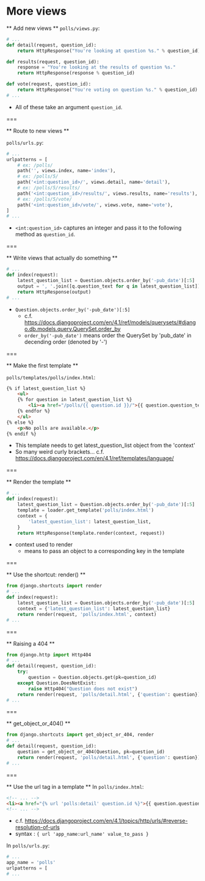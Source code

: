 # More views

** Add new views **
`polls/views.py`:
```python
# ...
def detail(request, question_id):
    return HttpResponse("You're looking at question %s." % question_id)

def results(request, question_id):
    response = "You're looking at the results of question %s."
    return HttpResponse(response % question_id)

def vote(request, question_id):
    return HttpResponse("You're voting on question %s." % question_id)
# ...
```
* All of these take an argument `question_id`.

===

** Route to new views **

`polls/urls.py`:
```python
# ...
urlpatterns = [
    # ex: /polls/
    path('', views.index, name='index'),
    # ex: /polls/5/
    path('<int:question_id>/', views.detail, name='detail'),
    # ex: /polls/5/results/
    path('<int:question_id>/results/', views.results, name='results'),
    # ex: /polls/5/vote/
    path('<int:question_id>/vote/', views.vote, name='vote'),
]
# ...
```
* `<int:question_id>` captures an integer and pass it to the following method as `question_id`.

===

** Write views that actually do something **

```python
# ...
def index(request):
    latest_question_list = Question.objects.order_by('-pub_date')[:5]
    output = ', '.join([q.question_text for q in latest_question_list])
    return HttpResponse(output)
# ...
```

* `Question.objects.order_by('-pub_date')[:5]` 
    * c.f. https://docs.djangoproject.com/en/4.1/ref/models/querysets/#django.db.models.query.QuerySet.order_by
    * `order_by('-pub_date')` means order the QuerySet by 'pub_date' in decending order (denoted by '-')

===

** Make the first template **

`polls/templates/polls/index.html`:
```html
{% if latest_question_list %}
    <ul>
    {% for question in latest_question_list %}
        <li><a href="/polls/{{ question.id }}/">{{ question.question_text }}</a></li>
    {% endfor %}
    </ul>
{% else %}
    <p>No polls are available.</p>
{% endif %}
```
* This template needs to get latest_question_list object from the 'context'
* So many weird curly brackets... c.f. https://docs.djangoproject.com/en/4.1/ref/templates/language/

===
 
** Render the template **

```python
# ...
def index(request):
    latest_question_list = Question.objects.order_by('-pub_date')[:5]
    template = loader.get_template('polls/index.html')
    context = {
        'latest_question_list': latest_question_list,
    }
    return HttpResponse(template.render(context, request))
```
* context used to render
    * means to pass an object to a corresponding key in the template

===

** Use the shortcut: render() **

```python
from django.shortcuts import render
# ...
def index(request):
    latest_question_list = Question.objects.order_by('-pub_date')[:5]
    context = {'latest_question_list': latest_question_list}
    return render(request, 'polls/index.html', context)
# ...
```

===

** Raising a 404 **

```python
from django.http import Http404
# ...
def detail(request, question_id):
    try:
        question = Question.objects.get(pk=question_id)
    except Question.DoesNotExist:
        raise Http404("Question does not exist")
    return render(request, 'polls/detail.html', {'question': question})
# ...
```

===

** get_object_or_404() **

```python
from django.shortcuts import get_object_or_404, render
# ...
def detail(request, question_id):
    question = get_object_or_404(Question, pk=question_id)
    return render(request, 'polls/detail.html', {'question': question})
# ...
```

===

** Use the url tag in a template **
In `polls/index.html`:
```html
<!-- ... -->
<li><a href="{% url 'polls:detail' question.id %}">{{ question.question_text }}</a></li>
<!-- ... -->
```
* c.f. https://docs.djangoproject.com/en/4.1/topics/http/urls/#reverse-resolution-of-urls
* syntax : `{ url 'app_name:url_name' value_to_pass }` 

In `polls/urls.py`:
```python
# ...
app_name = 'polls'
urlpatterns = [
# ...
```


